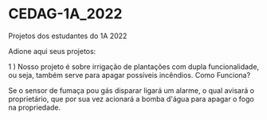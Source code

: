 # CEDAG-1A_2022
Projetos dos estudantes do 1A 2022

Adione aqui seus projetos: 

 1 ) Nosso projeto é sobre irrigação de plantações com dupla funcionalidade, ou seja, também serve para apagar possíveis incêndios. Como Funciona?

Se o sensor de fumaça pou gás disparar ligará um alarme, o qual avisará o proprietário, que por sua vez acionará a bomba d'água para apagar o fogo na propriedade.

